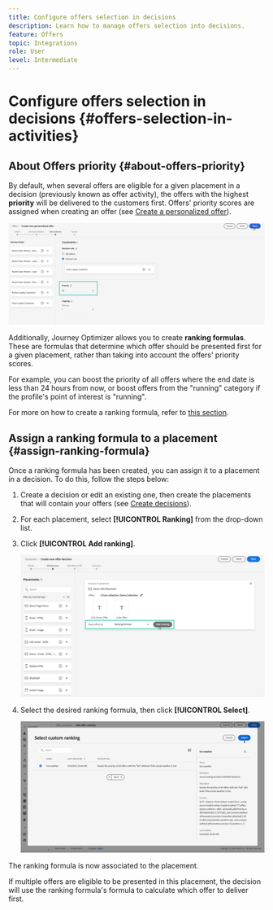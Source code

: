 ```yaml
---
title: Configure offers selection in decisions
description: Learn how to manage offers selection into decisions.
feature: Offers
topic: Integrations
role: User
level: Intermediate
---
```

# Configure offers selection in decisions {#offers-selection-in-activities}

## About Offers priority {#about-offers-priority}

By default, when several offers are eligible for a given placement in a decision (previously known as offer activity), the offers with the highest **priority** will be delivered to the customers first. Offers' priority scores are assigned when creating an offer (see [Create a personalized offer](../offer-library/creating-personalized-offers.md)).

![](../../assets/offer-priority.png)

Additionally, Journey Optimizer allows you to create **ranking formulas**. These are formulas that determine which offer should be presented first for a given placement, rather than taking into account the offers' priority scores.

For example, you can boost the priority of all offers where the end date is less than 24 hours from now, or boost offers from the "running" category if the profile's point of interest is "running". 

For more on how to create a ranking formula, refer to [this section](../offer-library/create-ranking-formulas.md).

## Assign a ranking formula to a placement {#assign-ranking-formula}

Once a ranking formula has been created, you can assign it to a placement in a decision. To do this, follow the steps below:

1. Create a decision or edit an existing one, then create the placements that will contain your offers (see [Create decisions](../offer-activities/create-offer-activities.md)).

1. For each placement, select **[!UICONTROL Ranking]** from the drop-down list.

1. Click **[!UICONTROL Add ranking]**.

    ![](../../assets/offer-activity-ranking.png)

1. Select the desired ranking formula, then click **[!UICONTROL Select]**.

    ![](../../assets/ranking-selection.png)

The ranking formula is now associated to the placement.

If multiple offers are eligible to be presented in this placement, the decision will use the ranking formula's formula to calculate which offer to deliver first.
